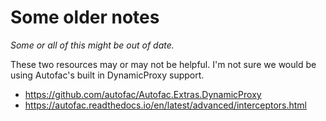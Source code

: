 # Some older notes
*Some or all of this might be out of date.*

These two resources may or may not be helpful. I'm not sure we would be using Autofac's built in DynamicProxy support.

* https://github.com/autofac/Autofac.Extras.DynamicProxy
* https://autofac.readthedocs.io/en/latest/advanced/interceptors.html